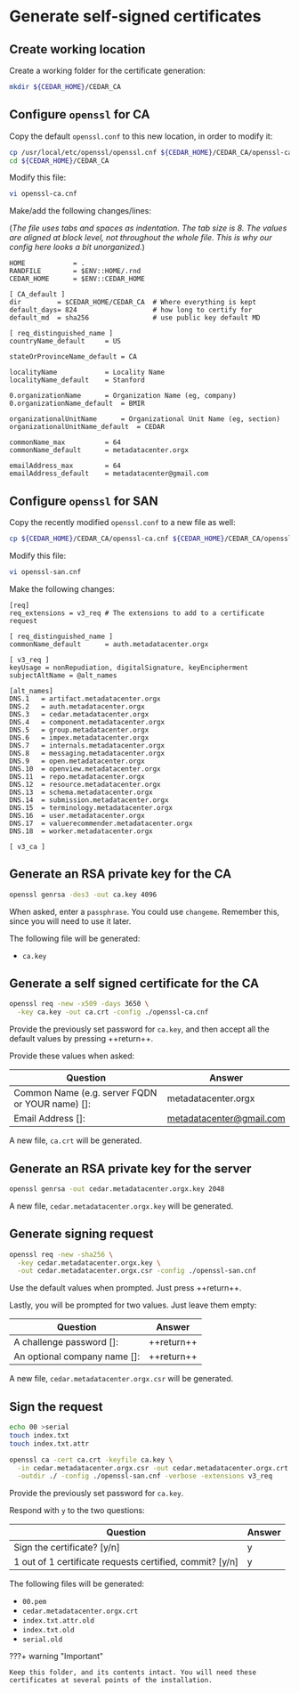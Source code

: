 # Generate self-signed certificates

## Create working location
Create a working folder for the certificate generation:

```sh
mkdir ${CEDAR_HOME}/CEDAR_CA
```

## Configure `openssl` for CA

Copy the default `openssl.conf` to this new location, in order to modify it:

```sh
cp /usr/local/etc/openssl/openssl.cnf ${CEDAR_HOME}/CEDAR_CA/openssl-ca.cnf
cd ${CEDAR_HOME}/CEDAR_CA
```

Modify this file:

```sh
vi openssl-ca.cnf
```

Make/add the following changes/lines:

(*The file uses tabs and spaces as indentation. The tab size is 8.
The values are aligned at block level, not throughout the whole file.
This is why our config here looks a bit unorganized.*)

```{.py3 hl_lines="3 6-8 11 13 16 19 22 25 28"}
HOME            = .
RANDFILE        = $ENV::HOME/.rnd
CEDAR_HOME      = $ENV::CEDAR_HOME

[ CA_default ]
dir         = $CEDAR_HOME/CEDAR_CA  # Where everything is kept
default_days= 824                   # how long to certify for
default_md  = sha256                # use public key default MD

[ req_distinguished_name ]
countryName_default     = US

stateOrProvinceName_default = CA

localityName            = Locality Name
localityName_default    = Stanford

0.organizationName      = Organization Name (eg, company)
0.organizationName_default  = BMIR

organizationalUnitName      = Organizational Unit Name (eg, section)
organizationalUnitName_default  = CEDAR

commonName_max			= 64
commonName_default      = metadatacenter.orgx

emailAddress_max		= 64
emailAddress_default    = metadatacenter@gmail.com
```

## Configure `openssl` for SAN

Copy the recently modified `openssl.conf` to a new file as well:

```sh
cp ${CEDAR_HOME}/CEDAR_CA/openssl-ca.cnf ${CEDAR_HOME}/CEDAR_CA/openssl-san.cnf
```

Modify this file:

```sh
vi openssl-san.cnf
```

Make the following changes:

```{.py3 hl_lines="2 5 9 11-28"}
[req]
req_extensions = v3_req # The extensions to add to a certificate request

[ req_distinguished_name ]
commonName_default      = auth.metadatacenter.orgx

[ v3_req ]
keyUsage = nonRepudiation, digitalSignature, keyEncipherment
subjectAltName = @alt_names

[alt_names]
DNS.1   = artifact.metadatacenter.orgx
DNS.2   = auth.metadatacenter.orgx
DNS.3   = cedar.metadatacenter.orgx
DNS.4   = component.metadatacenter.orgx
DNS.5   = group.metadatacenter.orgx
DNS.6   = impex.metadatacenter.orgx
DNS.7   = internals.metadatacenter.orgx
DNS.8   = messaging.metadatacenter.orgx
DNS.9   = open.metadatacenter.orgx
DNS.10  = openview.metadatacenter.orgx
DNS.11  = repo.metadatacenter.orgx
DNS.12  = resource.metadatacenter.orgx
DNS.13  = schema.metadatacenter.orgx
DNS.14  = submission.metadatacenter.orgx
DNS.15  = terminology.metadatacenter.orgx
DNS.16  = user.metadatacenter.orgx
DNS.17  = valuerecommender.metadatacenter.orgx
DNS.18  = worker.metadatacenter.orgx

[ v3_ca ]
```

## Generate an RSA private key for the CA

```sh
openssl genrsa -des3 -out ca.key 4096
```

When asked, enter a `passphrase`. You could use `changeme`. Remember this, since you will need to use it later.

The following file will be generated:

* `ca.key`

## Generate a self signed certificate for the CA

```sh
openssl req -new -x509 -days 3650 \
  -key ca.key -out ca.crt -config ./openssl-ca.cnf
```

Provide the previously set password for `ca.key`, and then accept all the default values by pressing  ++return++. 

Provide these values when asked:

| Question                                        | Answer                   |
| -----------                                     | -----------              |
| Common Name (e.g. server FQDN or YOUR name) []: | metadatacenter.orgx      |
| Email Address []:                               | metadatacenter@gmail.com |

A new file, `ca.crt` will be generated. 

## Generate an RSA private key for the server

```sh
openssl genrsa -out cedar.metadatacenter.orgx.key 2048
```

A new file, `cedar.metadatacenter.orgx.key` will be generated.

## Generate signing request

```sh
openssl req -new -sha256 \
  -key cedar.metadatacenter.orgx.key \
  -out cedar.metadatacenter.orgx.csr -config ./openssl-san.cnf
```

Use the default values when prompted. Just press ++return++. 

Lastly, you will be prompted for two values. Just leave them empty:

| Question                    | Answer                   |
| -----------                 | -----------              |
| A challenge password []:    | ++return++               |
| An optional company name []:| ++return++               |

A new file, `cedar.metadatacenter.orgx.csr` will be generated.

## Sign the request

```sh
echo 00 >serial
touch index.txt
touch index.txt.attr

openssl ca -cert ca.crt -keyfile ca.key \
  -in cedar.metadatacenter.orgx.csr -out cedar.metadatacenter.orgx.crt \
  -outdir ./ -config ./openssl-san.cnf -verbose -extensions v3_req
```

Provide the previously set password for `ca.key`.

Respond with `y` to the two questions:

| Question                    | Answer                   |
| -----------                 | -----------              |
| Sign the certificate? [y/n]                             | y             |
| 1 out of 1 certificate requests certified, commit? [y/n]| y              |

The following files will be generated:

* `00.pem`
* `cedar.metadatacenter.orgx.crt`
* `index.txt.attr.old`
* `index.txt.old`
* `serial.old`

???+ warning "Important"
    
    Keep this folder, and its contents intact. You will need these certificates at several points of the installation.
